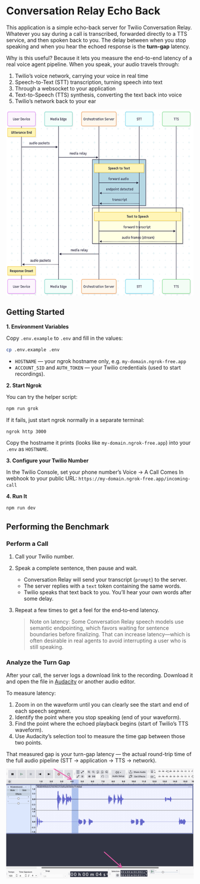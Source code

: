 # Conversation Relay Echo Back

This application is a simple echo-back server for Twilio Conversation Relay. Whatever you say during a call is transcribed, forwarded directly to a TTS service, and then spoken back to you. The delay between when you stop speaking and when you hear the echoed response is the **turn-gap** latency.

Why is this useful? Because it lets you measure the end-to-end latency of a real voice agent pipeline. When you speak, your audio travels through:

1. Twilio’s voice network, carrying your voice in real time
2. Speech-to-Text (STT) transcription, turning speech into text
3. Through a websocket to your application
4. Text-to-Speech (TTS) synthesis, converting the text back into voice
5. Twilio’s network back to your ear

<p align="center">
  <img src="docs/sequence.jpg" height="500px" />
</p>

## Getting Started

**1. Environment Variables**

Copy `.env.example` to `.env` and fill in the values:

```bash
cp .env.example .env
```

- `HOSTNAME` — your ngrok hostname only, e.g. `my-domain.ngrok-free.app`
- `ACCOUNT_SID` and `AUTH_TOKEN` — your Twilio credentials (used to start recordings).

**2. Start Ngrok**

You can try the helper script:

```bash
npm run grok
```

If it fails, just start ngrok normally in a separate terminal:

```bash
ngrok http 3000
```

Copy the hostname it prints (looks like `my-domain.ngrok-free.app`) into your `.env` as `HOSTNAME`.

**3. Configure your Twilio Number**

In the Twilio Console, set your phone number’s Voice → A Call Comes In webhook to your public URL: `https://my-domain.ngrok-free.app/incoming-call`

**4. Run It**

```bash
npm run dev
```

## Performing the Benchmark

### Perform a Call

1. Call your Twilio number.
2. Speak a complete sentence, then pause and wait.
   - Conversation Relay will send your transcript (`prompt`) to the server.
   - The server replies with a `text` token containing the same words.
   - Twilio speaks that text back to you. You’ll hear your own words after some delay.
3. Repeat a few times to get a feel for the end‑to‑end latency.

   > Note on latency: Some Conversation Relay speech models use semantic endpointing, which favors waiting for sentence boundaries before finalizing. That can increase latency—which is often desirable in real agents to avoid interrupting a user who is still speaking.

### Analyze the Turn Gap

After your call, the server logs a download link to the recording. Download it and open the file in [Audacity](https://www.audacityteam.org/)
or another audio editor.

To measure latency:

1. Zoom in on the waveform until you can clearly see the start and end of each speech segment.
2. Identify the point where you stop speaking (end of your waveform).
3. Find the point where the echoed playback begins (start of Twilio’s TTS waveform).
4. Use Audacity’s selection tool to measure the time gap between those two points.

That measured gap is your turn-gap latency — the actual round-trip time of the full audio pipeline (STT → application → TTS → network).

<p align="center">
  <img src="docs/audacity.jpg" />
</p>
